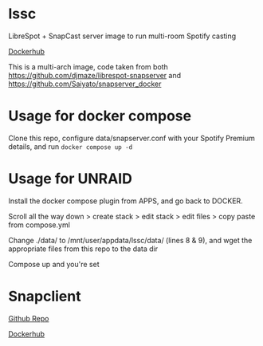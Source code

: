 # lssc
LibreSpot + SnapCast server image to run multi-room Spotify casting

[Dockerhub](https://hub.docker.com/r/kertain/lssc)

This is a multi-arch image, code taken from both https://github.com/djmaze/librespot-snapserver and https://github.com/Saiyato/snapserver_docker

# Usage for docker compose
Clone this repo, configure data/snapserver.conf with your Spotify Premium details, and run `docker compose up -d`

# Usage for UNRAID
Install the docker compose plugin from APPS, and go back to DOCKER.

Scroll all the way down > create stack > edit stack > edit files > copy paste from compose.yml

Change ./data/ to /mnt/user/appdata/lssc/data/ (lines 8 & 9), and wget the appropriate files from this repo to the data dir

Compose up and you're set

# Snapclient
[Github Repo](https://github.com/kerta1n/snapclient-docker)

[Dockerhub](https://hub.docker.com/r/kertain/snapclient-docker)
